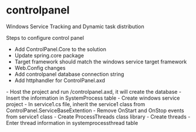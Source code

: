 # controlpanel
Windows Service Tracking and Dynamic task distribution

  Steps to configure control panel
- Add ControlPanel.Core to the solution
- Update spring.core package
- Target framework should match the windows service target framework
- Web.Config changes
- Add controlpanel database connection string
  <add name="controlpanel" connectionString="Initial Catalog=ControlPanel;Data Source=<database>;User Id=<user>; Password=<password>"/>
- Add httphandler for ControlPanel.axd
  <handlers>
      <add path="performance.axd" verb="*" type="ControlPanel.Core.PerformanceStatisticHandler" name="performance"/>
      <add path="controlpanel.axd" verb="*" type="ControlPanel.Core.ControlPanelHandler" name="controlpanel"/>
 </handlers>
- Host the project and run /controlpanel.axd, it will create the database
- Insert the information in SystemProcess table
- Create windows service project
- In service1.cs file, inherit the service1 class from ControlPanel.ServiceBaseExtention
- Remove OnStart and OnStop events from service1 class
- Create ProcessThreads class library
- Create threads
- Enter thread information in systemprocessthread table
